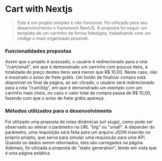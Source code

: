 # Cart with Nextjs

> Este é um projeto simples e não funcional. Foi utilizado para seu desenvolvimento o framework NextJS.
> A proposta foi seguir um template de um carrinho de forma fidedigna, trabalhando com um código o mais
> organizado possível.

### Funcionalidades propostas

Assim que o projeto é acessado, o usuário é redirecionado para a rota "/cart/small", em que é demonstrado
um carrinho com poucos itens, a totalidade do preço destes itens será menor que R$ 10,00. Neste caso,
não é mostrado o aviso de frete grátis. Um botão de finalizar compra está disponível no final da página,
ao ser clicado, o usuário será redirecionado para a rota "/cart/big", em que é demonstrado um exemplo com 
um carrinho mais cheio, no caso o valor total da compra passa de R$ 10,00, fazendo com que o aviso de frete
grátis apareça.


### Métodos utilizados para o desenvolvimento

Foi utilizado uma proposta de rotas dinâmicas (url slugs), como pode ser observado ao alterar o parâmetro na
URL "big" ou "small". A depender do parâmetro, uma requisição será feita para um arquivo JSON inserido no próprio
projeto, que serve para simular uma requisição para uma API. Quando os dados serem retornados, eles são carregados
na página. Ademais, foi utlizada a proposta de "static generation", tendo em vista que é uma página estática.
